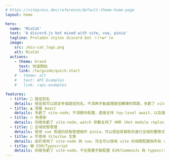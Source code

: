 ```yaml
---
# https://vitepress.dev/reference/default-theme-home-page
layout: home

hero:
  name: 'MixCat'
  text: 'A discord.js bot mixed with vite, vue, pinia'
  tagline: Proladon styles discord bot ヾ(•ω•`)o
  image:
    src: /mix-cat_logo.png
    alt: MixCat
  actions:
    - theme: brand
      text: 快速開始
      link: /tw/guide/quick-start
    # - theme: alt
    #   text: API Examples
    #   link: /api-examples

features:
  - title: 🧲 路徑別名
    details: 很容易可以設定多個路徑別名，不須再手動處理路徑轉譯的問題，多虧了 vite 強大的打包工具
  - title: ⏏ 頂層 Await
    details: 多虧了 vite-node，不須額外配置，直接支持 top-level await，以及諸多強大的功能
  - title: 🔥 熱更新
    details: 同樣多虧了 vite-node，watch 參數支持了 HMR (Hot module replacement)
  - title: 🍍 全域狀態管理
    details: 使用 vue 首選的狀態管理插件 pinia，可以很容易幫助你進行全域的響應式狀態管理
  - title: ♻ 可使用 Vite/Vue 生態
    details: 由於使用了 vite-node 與 vue，完全可以使用 vite 的相關配置與所有 vite 和 vue 的生態插件、套件、功能
  - title: 🟦 ESM/Typescript
    details: 同樣多虧了 vite-node，不在需要手動配置 ESM/CommonJs 與 typescript 的相關配置，開箱即用
---
```

